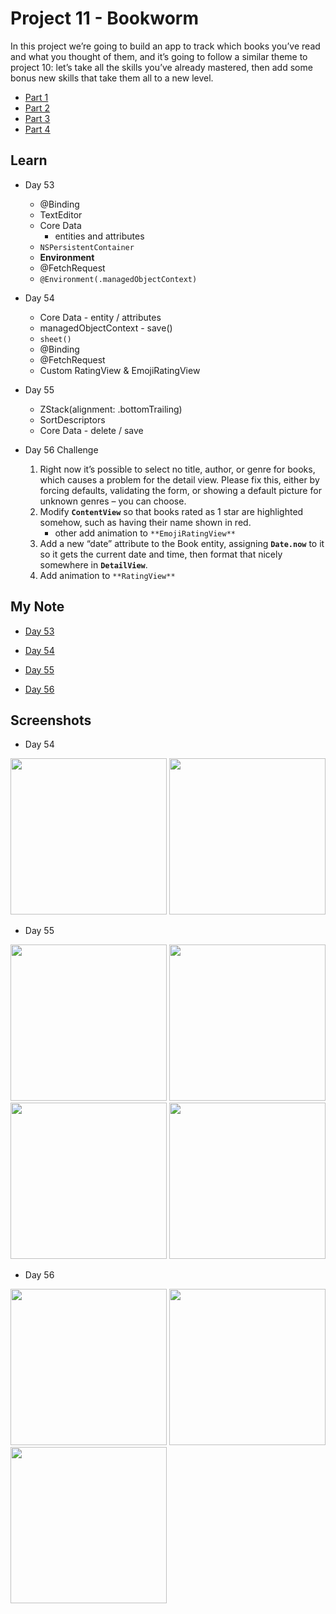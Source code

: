 # Project 11 - Bookworm

In this project we’re going to build an app to track which books you’ve read and what you thought of them, and it’s going to follow a similar theme to project 10: let’s take all the skills you’ve already mastered, then add some bonus new skills that take them all to a new level.

- [Part 1](https://www.hackingwithswift.com/100/swiftui/53)
- [Part 2](https://www.hackingwithswift.com/100/swiftui/54)
- [Part 3](https://www.hackingwithswift.com/100/swiftui/55)
- [Part 4](https://www.hackingwithswift.com/100/swiftui/56)

## **Learn**

- Day 53
    - @Binding
    - TextEditor
    - Core Data
        - entities and attributes
    - `NSPersistentContainer`
    - **Environment**
    - @FetchRequest
    - `@Environment(.managedObjectContext)`
    
- Day 54
    - Core Data - entity / attributes
    - managedObjectContext - save()
    - `sheet()`
    - @Binding
    - @FetchRequest
    - Custom RatingView & EmojiRatingView
    
- Day 55
    - ZStack(alignment: .bottomTrailing)
    - SortDescriptors
    - Core Data - delete / save
    
- Day 56 Challenge

    1. Right now it’s possible to select no title, author, or genre for books, which causes a problem for the detail view. Please fix this, either by forcing defaults, validating the form, or showing a default picture for unknown genres – you can choose.
    2. Modify **`ContentView`** so that books rated as 1 star are highlighted somehow, such as having their name shown in red.
        - other add animation to `**EmojiRatingView**`
    3. Add a new “date” attribute to the Book entity, assigning **`Date.now`** to it so it gets the current date and time, then format that nicely somewhere in **`DetailView`**.
    4. Add animation to `**RatingView**`
    
    
## **My Note**

- [Day 53](https://hsiangdev.notion.site/Day-53-Project-11-Part-1-Bookworm-100DaysOfSwiftUI-9c277ffdb9934a89baac5956618f87f5?pvs=4)
- [Day 54](https://hsiangdev.notion.site/Day-54-Project-11-Part-2-Bookworm-100DaysOfSwiftUI-b6d9ea7bae814ee491101ecf08fad22c?pvs=4)
- [Day 55](https://hsiangdev.notion.site/Day-55-Project-11-Part-3-Bookworm-100DaysOfSwiftUI-0b520a58181c4ba4bd953326ef3bc95d?pvs=4)

- [Day 56](https://hsiangdev.notion.site/Day-56-Project-11-Part-4-Bookworm-100DaysOfSwiftUI-3c7ceedbbe1c4e5abe8b08fb8c50d78d?pvs=4)

## Screenshots

- Day 54

<div>
    <img src="Screenshots/day54-Bookworm-1.png" width="250">
    <img src="Screenshots/day54-Bookworm-2.png" width="250">
</div>

- Day 55

<div>
    <img src="Screenshots/day55-Bookworm-1.png" width="250">
    <img src="Screenshots/day55-Bookworm-2.png" width="250">
    <img src="Screenshots/day55-Bookworm-3.png" width="250">
    <img src="Screenshots/day55-Bookworm-4.png" width="250">
</div>

- Day 56

<div>
    <img src="Screenshots/day56-challenge-1.png" width="250">
    <img src="Screenshots/day56-challenge-2.png" width="250">
    <img src="Screenshots/day56-challenge-3.png" width="250">
</div>

